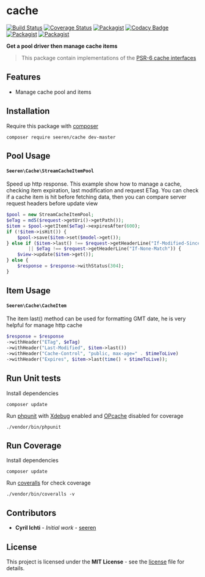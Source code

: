 # cache
 [![Build Status](https://travis-ci.org/seeren/cache.svg?branch=master)](https://travis-ci.org/seeren/cache) [![Coverage Status](https://coveralls.io/repos/github/seeren/cache/badge.svg?branch=master)](https://coveralls.io/github/seeren/cache?branch=master) [![Packagist](https://img.shields.io/packagist/dt/seeren/cache.svg)](https://packagist.org/packages/seeren/cache/stats) [![Codacy Badge](https://api.codacy.com/project/badge/Grade/4a0463fb5a084be5bda68e4e36d7c7ac)](https://www.codacy.com/app/seeren/cache?utm_source=github.com&amp;utm_medium=referral&amp;utm_content=seeren/cache&amp;utm_campaign=Badge_Grade) [![Packagist](https://img.shields.io/packagist/v/seeren/cache.svg)](https://packagist.org/packages/seeren/cache#) [![Packagist](https://img.shields.io/packagist/l/seeren/log.svg)](LICENSE)

**Get a pool driver then manage cache items**
> This package contain implementations of the [PSR-6 cache interfaces](https://github.com/php-fig/fig-standards/blob/master/accepted/PSR-6-cache.md)

## Features
* Manage cache pool and items

## Installation
Require this package with [composer](https://getcomposer.org/)
```
composer require seeren/cache dev-master
```

## Pool Usage

#### `Seeren\Cache\StreamCacheItemPool`
Speed up http response. This example show how to manage a cache, checking item expiration, last modification and request ETag. You can check if a cache item is hit before fetching data, then you can compare server request headers before update view
```php
$pool = new StreamCacheItemPool;
$eTag = md5($request->getUri()->getPath());
$item = $pool->getItem($eTag)->expiresAfter(600);
if (!$item->isHit()) {
    $pool->save($item->set($model->get());
} else if ($item->last() !== $request->getHeaderLine("If-Modified-Since")
        || $eTag !== $request->getHeaderLine("If-None-Match")) {
    $view->update($item->get());
} else {
    $response = $response->withStatus(304);
}
```

## Item Usage

#### `Seeren\Cache\CacheItem`
The item last() method can be used for formatting GMT date, he is very helpful for manage http cache
```php
$response = $response
->withHeader("ETag", $eTag)
->withHeader("Last-Modified", $item->last())
->withHeader("Cache-Control", "public, max-age=" . $timeToLive)
->withHeader("Expires", $item->last(time() + $timeToLive));
```

## Run Unit tests
Install dependencies
```
composer update
```
Run [phpunit](https://phpunit.de/) with [Xdebug](https://xdebug.org/) enabled and [OPcache](http://php.net/manual/fr/book.opcache.php) disabled for coverage
```
./vendor/bin/phpunit
```
## Run Coverage
Install dependencies
```
composer update
```
Run [coveralls](https://coveralls.io/) for check coverage
```
./vendor/bin/coveralls -v
```

##  Contributors
* **Cyril Ichti** - *Initial work* - [seeren](https://github.com/seeren)

## License
This project is licensed under the **MIT License** - see the [license](LICENSE) file for details.